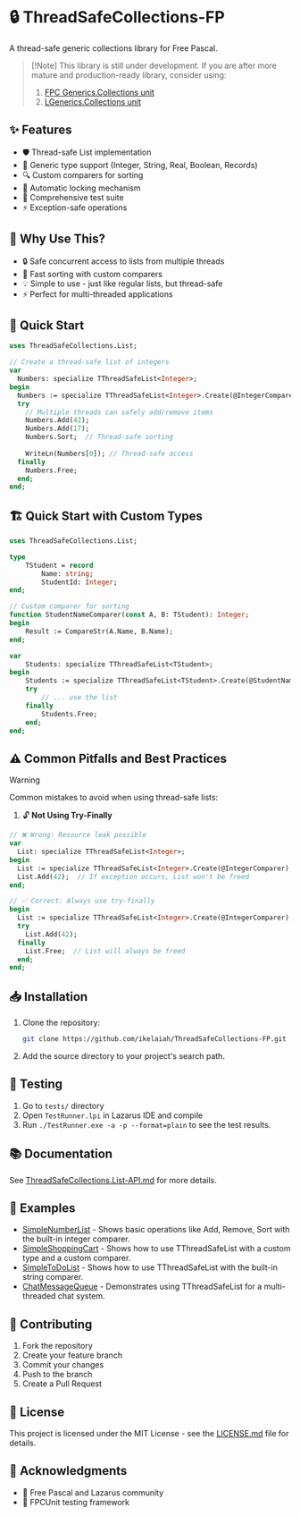 # 🔒 ThreadSafeCollections-FP

A thread-safe generic collections library for Free Pascal.

> [!Note] This library is still under development. 
> If you are after more mature and production-ready library, consider using:
> 
> 1. [FPC Generics.Collections unit](https://gitlab.com/freepascal.org/fpc/source/-/blob/main/packages/rtl-generics/src/generics.collections.pas)
> 2. [LGenerics.Collections unit](https://github.com/avk959/LGenerics)

## ✨ Features

- 🛡️ Thread-safe List implementation
- 🚀 Generic type support (Integer, String, Real, Boolean, Records)
- 🔍 Custom comparers for sorting
- 🔐 Automatic locking mechanism
- 🧪 Comprehensive test suite
- ⚡ Exception-safe operations

## 🎯 Why Use This?

- 🔒 Safe concurrent access to lists from multiple threads
- 🚀 Fast sorting with custom comparers
- 💡 Simple to use - just like regular lists, but thread-safe
- ⚡ Perfect for multi-threaded applications

## 🚀 Quick Start

```pascal
uses ThreadSafeCollections.List;

// Create a thread-safe list of integers
var
  Numbers: specialize TThreadSafeList<Integer>;
begin
  Numbers := specialize TThreadSafeList<Integer>.Create(@IntegerComparer);
  try
    // Multiple threads can safely add/remove items
    Numbers.Add(42);
    Numbers.Add(17);
    Numbers.Sort;  // Thread-safe sorting
    
    WriteLn(Numbers[0]); // Thread-safe access
  finally
    Numbers.Free;
  end;
end;
```

## 🏗️ Quick Start with Custom Types

```pascal
uses ThreadSafeCollections.List;

type
    TStudent = record
        Name: string;
        StudentId: Integer;
end;

// Custom comparer for sorting
function StudentNameComparer(const A, B: TStudent): Integer;
begin
    Result := CompareStr(A.Name, B.Name);
end;

var
    Students: specialize TThreadSafeList<TStudent>;
begin
    Students := specialize TThreadSafeList<TStudent>.Create(@StudentNameComparer);
    try 
        // ... use the list
    finally
        Students.Free;
    end;
end;
```

## ⚠️ Common Pitfalls and Best Practices

> [!WARNING]
> Common mistakes to avoid when using thread-safe lists:

1. 🔓 **Not Using Try-Finally**
```pascal
// ❌ Wrong: Resource leak possible
var
  List: specialize TThreadSafeList<Integer>;
begin
  List := specialize TThreadSafeList<Integer>.Create(@IntegerComparer);
  List.Add(42);  // If exception occurs, List won't be freed
end;

// ✅ Correct: Always use try-finally
begin
  List := specialize TThreadSafeList<Integer>.Create(@IntegerComparer);
  try
    List.Add(42);
  finally
    List.Free;  // List will always be freed
  end;
end;
```


## 📥 Installation

1. Clone the repository:
   ```bash
   git clone https://github.com/ikelaiah/ThreadSafeCollections-FP.git
   ```
2. Add the source directory to your project's search path.


## 🧪 Testing

1. Go to `tests/` directory
2. Open `TestRunner.lpi` in Lazarus IDE and compile
3. Run `./TestRunner.exe -a -p --format=plain` to see the test results.

## 📚 Documentation

See [ThreadSafeCollections.List-API.md](docs/ThreadSafeCollections.List-API.md) for more details.   

## 📁 Examples

- [SimpleNumberList](examples/SimpleNumberList/SimpleNumberList.lpr) - Shows basic operations like Add, Remove, Sort with the built-in integer comparer.
- [SimpleShoppingCart](examples/SimpleShoppingCart/SimpleShoppingCart.lpr) - Shows how to use TThreadSafeList with a custom type and a custom comparer.
- [SimpleToDoList](examples/SimpleToDoList/SimpleToDoList.lpr) - Shows how to use TThreadSafeList with the built-in string comparer.   
- [ChatMessageQueue](examples/ChatMessageQueue/ChatMessageQueue.lpr) - Demonstrates using TThreadSafeList for a multi-threaded chat system.

## 🤝 Contributing

1. Fork the repository
2. Create your feature branch
3. Commit your changes
4. Push to the branch
5. Create a Pull Request

## 📄 License

This project is licensed under the MIT License - see the [LICENSE.md](LICENSE.md) file for details.

## 👏 Acknowledgments

- 🎯 Free Pascal and Lazarus community
- 🧪 FPCUnit testing framework